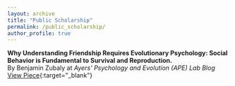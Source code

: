 ```yaml
---
layout: archive
title: "Public Scholarship"
permalink: /public_scholarship/
author_profile: true
---
```


**Why Understanding Friendship Requires Evolutionary Psychology: Social Behavior is Fundamental to Survival and Reproduction.** <br> By Benjamin Zubaly at *Ayers' Psychology and Evolution (APE) Lab Blog* <br> [View Piece](https://www.ayerslab.org/blog/why-understanding-friendship-requires-evolutionary-psychology){:target="_blank"}

